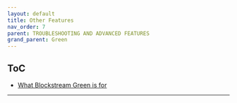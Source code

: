 ```yaml
---
layout: default
title: Other Features
nav_order: 7
parent: TROUBLESHOOTING AND ADVANCED FEATURES
grand_parent: Green
--- 
```


## ToC

- [What Blockstream Green is for](#what-blockstream-green-is-for)

___

# 
